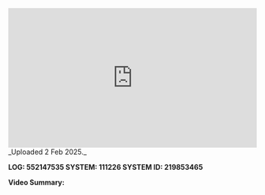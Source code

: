 
<iframe 
  src="https://drive.google.com/file/d/1P3bqO_pBOwBn27TumM1ymdGPQXSMYmpk/preview"  
  style="width:100%; aspect-ratio:16/9; border:0;"
  allowfullscreen>
</iframe>
_Uploaded 2 Feb 2025._

**LOG: 552147535
SYSTEM: 111226
SYSTEM ID: 219853465**

**Video Summary:** 